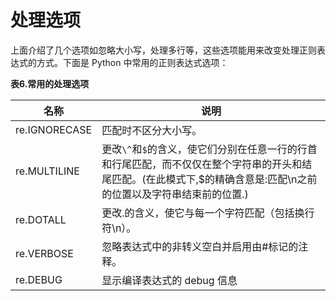 # 处理选项

上面介绍了几个选项如忽略大小写，处理多行等，这些选项能用来改变处理正则表达式的方式。下面是 Python 中常用的正则表达式选项：

**表6.常用的处理选项**

| 名称 | 说明 |
| --- | --- |
| re.IGNORECASE | 匹配时不区分大小写。 |
| re.MULTILINE | 更改`\^`和`$`的含义，使它们分别在任意一行的行首和行尾匹配，而不仅仅在整个字符串的开头和结尾匹配。(在此模式下,$的精确含意是:匹配\n之前的位置以及字符串结束前的位置.) |
| re.DOTALL | 更改.的含义，使它与每一个字符匹配（包括换行符\n）。 |
| re.VERBOSE | 忽略表达式中的非转义空白并启用由#标记的注释。 |
| re.DEBUG | 显示编译表达式的 debug 信息 |

